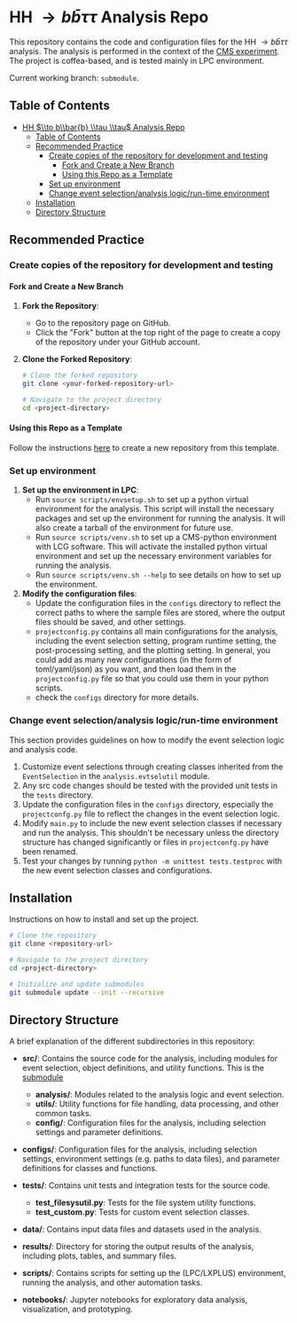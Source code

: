 # HH $\to b\bar{b} \tau \tau$ Analysis Repo

This repository contains the code and configuration files for the HH $\to b\bar{b} \tau \tau$ analysis. The analysis is performed in the context of the [CMS experiment](https://cms.cern/). The project is coffea-based, and is tested mainly in LPC environment.

Current working branch: `submodule`.

## Table of Contents
- [HH $\\to b\\bar{b} \\tau \\tau$ Analysis Repo](#hh-to-bbarb-tau-tau-analysis-repo)
  - [Table of Contents](#table-of-contents)
  - [Recommended Practice](#recommended-practice)
    - [Create copies of the repository for development and testing](#create-copies-of-the-repository-for-development-and-testing)
      - [Fork and Create a New Branch](#fork-and-create-a-new-branch)
      - [Using this Repo as a Template](#using-this-repo-as-a-template)
    - [Set up environment](#set-up-environment)
    - [Change event selection/analysis logic/run-time environment](#change-event-selectionanalysis-logicrun-time-environment)
  - [Installation](#installation)
  - [Directory Structure](#directory-structure)

## Recommended Practice

### Create copies of the repository for development and testing

#### Fork and Create a New Branch
1. **Fork the Repository**:
   - Go to the repository page on GitHub.
   - Click the "Fork" button at the top right of the page to create a copy of the repository under your GitHub account.

2. **Clone the Forked Repository**:
   ```bash
   # Clone the forked repository
   git clone <your-forked-repository-url>

   # Navigate to the project directory
   cd <project-directory>
   ```

#### Using this Repo as a Template
Follow the instructions [here](https://help.github.com/en/github/creating-cloning-and-archiving-repositories/creating-a-repository-from-a-template) to create a new repository from this template.

### Set up environment
1. **Set up the environment in LPC**:
   - Run `source scripts/envsetup.sh` to set up a python virtual environment for the analysis. This script will install the necessary packages and set up the environment for running the analysis. It will also create a tarball of the environment for future use.
   - Run `source scripts/venv.sh` to set up a CMS-python environment with LCG software. This will activate the installed python virtual environment and set up the necessary environment variables for running the analysis.
    - Run `source scripts/venv.sh --help` to see details on how to set up the environment.
2. **Modify the configuration files**:
   - Update the configuration files in the `configs` directory to reflect the correct paths to where the sample files are stored, where the output files should be saved, and other settings.
   - `projectconfig.py` contains all main configurations for the analysis, including the event selection setting, program runtime setting, the post-processing setting, and the plotting setting. In general, you could add as many new configurations (in the form of toml/yaml/json) as you want, and then load them in the `projectconfig.py` file so that you could use them in your python scripts.
   - check the `configs` directory for more details.


### Change event selection/analysis logic/run-time environment
This section provides guidelines on how to modify the event selection logic and analysis code. 
1. Customize event selections through creating classes inherited from the `EventSelection` in the `analysis.evtselutil` module.
2. Any src code changes should be tested with the provided unit tests in the `tests` directory.
3. Update the configuration files in the `configs` directory, especially the `projectconfg.py` file to reflect the changes in the event selection logic. 
4. Modify `main.py` to include the new event selection classes if necessary and run the analysis. This shouldn't be necessary unless the directory structure has changed significantly or files in `projectconfg.py` have been renamed.
5. Test your changes by running `python -m unittest tests.testproc` with the new event selection classes and configurations.

## Installation

Instructions on how to install and set up the project.

```bash
# Clone the repository
git clone <repository-url>

# Navigate to the project directory
cd <project-directory>

# Initialize and update submodules
git submodule update --init --recursive
```

## Directory Structure

A brief explanation of the different subdirectories in this repository:

- **src/**: Contains the source code for the analysis, including modules for event selection, object definitions, and utility functions. This is the [submodule](https://github.com/JoyYTZhou/CoffeaMate/tree/main)
  - **analysis/**: Modules related to the analysis logic and event selection.
  - **utils/**: Utility functions for file handling, data processing, and other common tasks.
  - **config/**: Configuration files for the analysis, including selection settings and parameter definitions.

- **configs/**: Configuration files for the analysis, including selection settings, environment settings (e.g. paths to data files), and parameter definitions for classes and functions.

- **tests/**: Contains unit tests and integration tests for the source code.
  - **test_filesysutil.py**: Tests for the file system utility functions.
  - **test_custom.py**: Tests for custom event selection classes.

- **data/**: Contains input data files and datasets used in the analysis.

- **results/**: Directory for storing the output results of the analysis, including plots, tables, and summary files.

- **scripts/**: Contains scripts for setting up the (LPC/LXPLUS) environment, running the analysis, and other automation tasks.

- **notebooks/**: Jupyter notebooks for exploratory data analysis, visualization, and prototyping.
